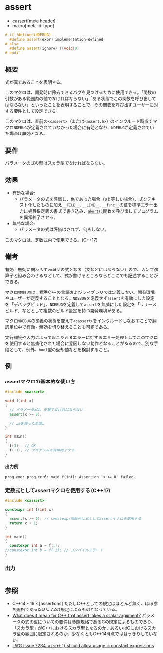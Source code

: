 # assert
* cassert[meta header]
* macro[meta id-type]

```cpp
# if !defined(NDEBUG)
  #define assert(expr) implementation-defined
# else
  #define assert(ignore) ((void)0)
# endif
```

## 概要
式が真であることを表明する。

このマクロは、開発時に除去できるバグを見つけるために使用できる。「関数の引数がある範囲内の値でなければならない」「ある状態でこの関数を呼び出してはならない」といったことを表明することで、その関数を呼び出すユーザーに対する要件として設定できる。

このマクロは、直前の`<cassert>`（または`<assert.h>`）のインクルード時点でマクロ`NDEBUG`が定義されていなかった場合に有効となり、`NDEBUG`が定義されていた場合は無効となる。


## 要件
パラメータの式の型はスカラ型でなければならない。


## 効果
- 有効な場合:
    - パラメータの式を評価し、偽であった場合（`0`と等しい場合）、式をテキスト化したものに加え`__FILE__`, `__LINE__`, `__func__`の値を標準エラー出力に処理系定義の書式で書き込み、[`abort()`](/reference/cstdlib/abort.md)関数を呼び出してプログラムを異常終了させる。
- 無効な場合:
    - パラメータの式は評価はされず、何もしない。

このマクロは、定数式内で使用できる。(C++17)


## 備考
有効・無効に関わらず`void`型の式となる（文などにはならない）ので、カンマ演算子と組み合わせるなどして、式が書けるところならどこにでも記述することができる。

マクロ`NDEBUG`は、標準C++の言語およびライブラリでは定義しない。開発環境やユーザーが定義することとなる。`NDEBUG`を定義せず`assert`を有効にした設定を「デバッグビルド」、`NDEBUG`を定義して`assert`を無効にした設定を「リリースビルド」などとして複数のビルド設定を持つ開発環境がある。

マクロ`NDEBUG`の定義の状態を変えて`<cassert>`をインクルードしなおすことで翻訳単位中で有効・無効を切り替えることも可能である。

実行環境や入力によって起こりえるエラーに対するエラー処理としてこのマクロを使用すると無効化された場合に意図しない動作となることがあるので、別な手段として、例外、`bool`型の返却値などを検討すること。


## 例
### assertマクロの基本的な使い方
```cpp example
#include <cassert>

void f(int x)
{
  // パラメータxは、正数でなければならない
  assert(x >= 0);

  // …xを使った処理…
}

int main()
{
  f(3);  // OK
  f(-1); // プログラムが異常終了する
}
```


#### 出力例
```
prog.exe: prog.cc:6: void f(int): Assertion `x >= 0' failed.
```


### 定数式としてassertマクロを使用する (C++17)
```cpp example
#include <cassert>

constexpr int f(int x)
{
  assert(x >= 0); // constexpr関数内に式としてassertマクロを使用する
  return x + 1;
}

int main()
{
  constexpr int a = f(1);
//constexpr int b = f(-1); // コンパイルエラー！
}
```

### 出力
```
```


## 参照
- C++14 - 19.3 [assertions]
  ただしC++としての規定はほとんど無く、ほぼ参照規格であるISO C 7.2の規定によるものとなっている。
- [What does it mean for C++ that assert takes a scalar argument?](https://groups.google.com/a/isocpp.org/d/topic/std-discussion/6EHDRo1A2EE/discussion)
  パラメータの式の型についての要件は参照規格であるCの規定によるものであり、「スカラ型」が[C++におけるスカラ型](/reference/type_traits/is_scalar.md)となるのか、あるいはCにおけるスカラ型の範囲に限定されるのか、少なくともC++14時点でははっきりしていない。
- [LWG Issue 2234. `assert()` should allow usage in constant expressions](http://wg21.cmeerw.net/lwg/issue2234)

